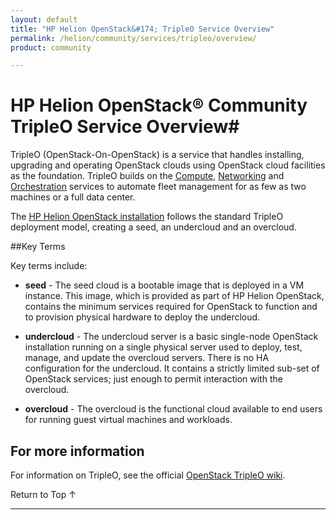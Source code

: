 ```yaml
---
layout: default
title: "HP Helion OpenStack&#174; TripleO Service Overview"
permalink: /helion/community/services/tripleo/overview/
product: community

---
```

<!--UNDER REVISION-->

<script>

function PageRefresh {
onLoad="window.refresh"
}

PageRefresh();

</script>

<!--
<p style="font-size: small;"> <a href="/helion/community/services/overview/">&#9650; UP</a> | <a href="/helion/community/services/compute/overview/"> NEXT &#9654</a> </p>
-->

# HP Helion OpenStack&reg; Community TripleO Service Overview#

TripleO (OpenStack-On-OpenStack) is a service that handles installing, upgrading and operating OpenStack clouds using OpenStack cloud facilities as the foundation. TripleO builds on the [Compute](/helion/community/services/compute/overview/), [Networking](/helion/community/services/networking/overview/) and [Orchestration](/helion/community/services/orchestration/overview/) services to automate fleet management for as few as two machines or a full data center.

The [HP Helion OpenStack installation](/helion/community/install-overview/) follows the standard TripleO deployment model, creating a seed, an undercloud and an overcloud.


##Key Terms

Key terms include:

- **seed** - The seed cloud is a bootable image that is deployed in a VM instance. This image, which is provided as part of HP Helion OpenStack, contains the minimum services required for OpenStack to function and to provision physical hardware to deploy the undercloud.

- **undercloud** - The undercloud server is a basic single-node OpenStack installation running on a single physical server used to deploy, test, manage, and update the overcloud servers. There is no HA configuration for the undercloud. It contains a strictly limited sub-set of OpenStack services; just enough to  permit interaction with the overcloud. 

- **overcloud** - The overcloud is the functional cloud available to end users for running guest virtual machines and workloads. 

## For more information ##

For information on TripleO, see the official [OpenStack TripleO wiki](https://wiki.openstack.org/wiki/TripleO).


 <a href="#top" style="padding:14px 0px 14px 0px; text-decoration: none;"> Return to Top &#8593; </a>

----

